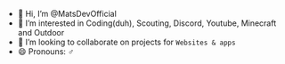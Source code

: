- 👋 Hi, I’m @MatsDevOfficial
- 👀 I’m interested in Coding(duh), Scouting, Discord, Youtube, Minecraft and Outdoor
- 💞️ I’m looking to collaborate on projects for ```Websites & apps```
- 😄 Pronouns: ♂️


<!---
MatsDevOfficial/MatsDevOfficial is a ✨ special ✨ repository because its `README.md` (this file) appears on your GitHub profile.
You can click the Preview link to take a look at your changes.
--->
